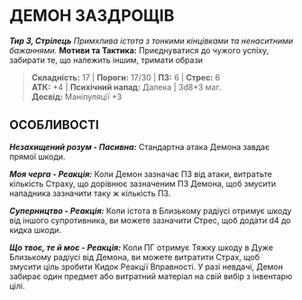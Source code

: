 ﻿# ДЕМОН ЗАЗДРОЩІВ

***Тир 3, Стрілець*** *Примхлива істота з тонкими кінцівками та ненаситними бажаннями.* **Мотиви та Тактика:** Приєднуватися до чужого успіху, забирати те, що належить іншим, тримати образи

> **Складність:** 17 | **Пороги:** 17/30 | **ПЗ:** 6 | **Стрес:** 6  
> **АТК:** +4 | **Психічний напад:** Далека | 3d8+3 маг.  
> **Досвід:** Маніпуляції +3

## ОСОБЛИВОСТІ

***Незахищений розум - Пасивна:*** Стандартна атака Демона завдає прямої шкоди.

***Моя черга - Реакція:*** Коли Демон зазначає ПЗ від атаки, витратьте кількість Страху, що дорівнює зазначеним ПЗ Демона, щоб змусити нападника зазначити таку ж кількість ПЗ.

***Суперництво - Реакція:*** Коли істота в Близькому радіусі отримує шкоду від іншого супротивника, ви можете зазначити Стрес, щоб додати d4 до кидка шкоди.

***Що твоє, те й моє - Реакція:*** Коли ПГ отримує Тяжку шкоду в Дуже Близькому радіусі від Демона, ви можете витратити Страх, щоб змусити ціль зробити Кидок Реакції Вправності. У разі невдачі, Демон забирає один предмет або витратний матеріал на свій вибір з інвентарю цілі.
